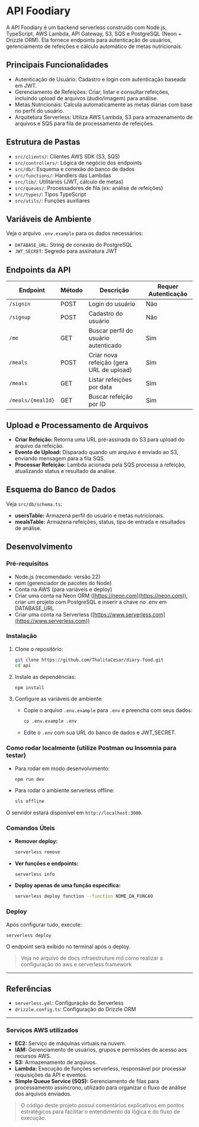# API Foodiary

A API Foodiary é um backend serverless construído com Node.js, TypeScript, AWS Lambda, API Gateway, S3, SQS e PostgreSQL (Neon + Drizzle ORM). Ela fornece endpoints para autenticação de usuários, gerenciamento de refeições e cálculo automático de metas nutricionais.

## Principais Funcionalidades

* Autenticação de Usuário: Cadastro e login com autenticação baseada em JWT.
* Gerenciamento de Refeições: Criar, listar e consultar refeições, incluindo upload de arquivos (áudio/imagem) para análise.
* Metas Nutricionais: Calcula automaticamente as metas diárias com base no perfil do usuário.
* Arquitetura Serverless: Utiliza AWS Lambda, S3 para armazenamento de arquivos e SQS para fila de processamento de refeições.

## Estrutura de Pastas

- `src/clients/`: Clientes AWS SDK (S3, SQS)
- `src/controllers/`: Lógica de negócio dos endpoints
- `src/db/`: Esquema e conexão do banco de dados
- `src/functions/`: Handlers das Lambdas
- `src/lib/`: Utilitários (JWT, cálculo de metas)
- `src/queues/`: Processadores de fila (ex: análise de refeições)
- `src/types/`: Tipos TypeScript
- `src/utils/`: Funções auxiliares

## Variáveis de Ambiente

Veja o arquivo `.env.example` para os dados necessários:

- `DATABASE_URL`: String de conexão do PostgreSQL
- `JWT_SECRET`: Segredo para assinatura JWT

## Endpoints da API

| Endpoint            | Método | Descrição                                 | Requer Autenticação |
|---------------------|--------|-------------------------------------------|---------------------|
| `/signin`           | POST   | Login do usuário                          | Não                |
| `/signup`           | POST   | Cadastro do usuário                       | Não                |
| `/me`               | GET    | Buscar perfil do usuário autenticado      | Sim                |
| `/meals`            | POST   | Criar nova refeição (gera URL de upload)  | Sim                |
| `/meals`            | GET    | Listar refeições por data                 | Sim                |
| `/meals/{mealId}`   | GET    | Buscar refeição por ID                    | Sim                |

## Upload e Processamento de Arquivos

- **Criar Refeição:** Retorna uma URL pré-assinada do S3 para upload do arquivo da refeição.
- **Evento de Upload:** Disparado quando um arquivo é enviado ao S3, enviando mensagem para a fila SQS.
- **Processar Refeição:** Lambda acionada pela SQS processa a refeição, atualizando status e resultado da análise.

## Esquema do Banco de Dados

Veja `src/db/schema.ts`:

- **usersTable:** Armazena perfil do usuário e metas nutricionais.
- **mealsTable:** Armazena refeições, status, tipo de entrada e resultados de análise.

## Desenvolvimento

### Pré-requisitos

- Node.js (recomendado: versão 22)
- npm (gerenciador de pacotes do Node)
- Conta na AWS (para variáveis e deploy)
- Criar uma conta na Neon ORM ([https://neon.com](https://neon.com)), criar um projeto com PostgreSQL e inserir a chave no .env em DATABASE_URL
- Criar uma conta na Serverless ([https://www.serverless.com](https://www.serverless.com))

### Instalação

1. Clone o repositório:
   ```sh
   git clone https://github.com/ThalitaCesar/diary-food.git
   cd api
   ```

2. Instale as dependências:
   ```sh
   npm install
   ```

3. Configure as variáveis de ambiente:
   - Copie o arquivo `.env.example` para `.env` e preencha com seus dados:
     ```sh
     cp .env.example .env
     ```
   - Edite o `.env` com sua URL do banco de dados e JWT_SECRET.

### Como rodar localmente (utilize Postman ou Insomnia para testar)

- Para rodar em modo desenvolvimento:
  ```sh
  npm run dev
  ```
- Para rodar o ambiente serverless offline:
  ```sh
  sls offline
  ```

O servidor estará disponível em `http://localhost:3000`.   

### Comandos Úteis

- **Remover deploy:**  
  ```sh
  serverless remove
  ```
- **Ver funções e endpoints:**  
  ```sh
  serverless info
  ```
- **Deploy apenas de uma função específica:**  
  ```sh
  serverless deploy function --function NOME_DA_FUNCAO
  ```

### Deploy

Após configurar tudo, execute:

```sh
serverless deploy
```

O endpoint será exibido no terminal após o deploy.

> Veja no arquivo de docs infraestruture.md como realizar a configuração do aws e serverless framework

---

## Referências

- `serverless.yml`: Configuração do Serverless
- `drizzle.config.ts`: Configuração do Drizzle ORM

---

### Serviços AWS utilizados

- **EC2:** Serviço de máquinas virtuais na nuvem.
- **IAM:** Gerenciamento de usuários, grupos e permissões de acesso aos recursos AWS.
- **S3:** Armazenamento de arquivos.
- **Lambda:** Execução de funções serverless, responsável por processar requisições da API e eventos.
- **Simple Queue Service (SQS):** Gerenciamento de filas para processamento assíncrono, utilizado para organizar o fluxo de análise dos arquivos enviados.

> O código deste projeto possui comentários explicativos em pontos estratégicos para facilitar o entendimento da lógica e do fluxo de execução.

